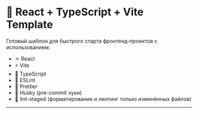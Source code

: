 # 🧩 React + TypeScript + Vite Template

Готовый шаблон для быстрого старта фронтенд-проектов с использованием:

- ⚛️ React
- ⚡️ Vite
- 📘 TypeScript
- 🧹 ESLint
- 🎨 Prettier
- 🐶 Husky (pre-commit хуки)
- 🎯 lint-staged (форматирование и линтинг только изменённых файлов)

---
